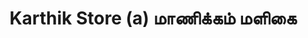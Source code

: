 ---
title: "Karthik Store (a) மாணிக்கம் மளிகை"
url: /singalandapuram/karthik-store-a-maannikkm-mllikai/
shop: supermarket
---
